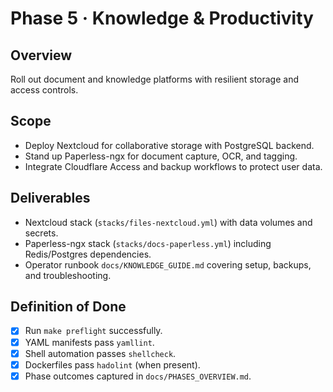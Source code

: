 # Phase 5 · Knowledge & Productivity

## Overview
Roll out document and knowledge platforms with resilient storage and access controls.

## Scope
- Deploy Nextcloud for collaborative storage with PostgreSQL backend.
- Stand up Paperless-ngx for document capture, OCR, and tagging.
- Integrate Cloudflare Access and backup workflows to protect user data.

## Deliverables
- Nextcloud stack (`stacks/files-nextcloud.yml`) with data volumes and secrets.
- Paperless-ngx stack (`stacks/docs-paperless.yml`) including Redis/Postgres dependencies.
- Operator runbook `docs/KNOWLEDGE_GUIDE.md` covering setup, backups, and troubleshooting.

## Definition of Done
- [x] Run `make preflight` successfully.
- [x] YAML manifests pass `yamllint`.
- [x] Shell automation passes `shellcheck`.
- [x] Dockerfiles pass `hadolint` (when present).
- [x] Phase outcomes captured in `docs/PHASES_OVERVIEW.md`.
